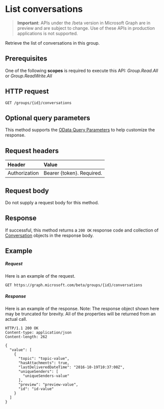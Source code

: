 # List conversations

> **Important**: APIs under the /beta version in Microsoft Graph are in preview and are subject to change. Use of these APIs in production applications is not supported.

Retrieve the list of conversations in this group.
## Prerequisites
One of the following **scopes** is required to execute this API: *Group.Read.All* or *Group.ReadWrite.All*
## HTTP request
<!-- { "blockType": "ignored" } -->
```http
GET /groups/{id}/conversations
```
## Optional query parameters
This method supports the [OData Query Parameters](http://developer.microsoft.com/en-us/graph/docs/overview/query_parameters) to help customize the response.
## Request headers
| Header       | Value |
|:---------------|:--------|
| Authorization  | Bearer {token}. Required.  |

## Request body
Do not supply a request body for this method.
## Response
If successful, this method returns a `200 OK` response code and collection of [Conversation](../resources/conversation.md) objects in the response body.
## Example
##### Request
Here is an example of the request.
<!-- {
  "blockType": "request",
  "name": "get_conversations"
}-->
```http
GET https://graph.microsoft.com/beta/groups/{id}/conversations
```
##### Response
Here is an example of the response. Note: The response object shown here may be truncated for brevity. All of the properties will be returned from an actual call.
<!-- {
  "blockType": "response",
  "truncated": true,
  "@odata.type": "microsoft.graph.conversation",
  "isCollection": true
} -->
```http
HTTP/1.1 200 OK
Content-type: application/json
Content-length: 262

{
  "value": [
    {
      "topic": "topic-value",
      "hasAttachments": true,
      "lastDeliveredDateTime": "2016-10-19T10:37:00Z",
      "uniqueSenders": [
        "uniqueSenders-value"
      ],
      "preview": "preview-value",
      "id": "id-value"
    }
  ]
}
```

<!-- uuid: 8fcb5dbc-d5aa-4681-8e31-b001d5168d79
2015-10-25 14:57:30 UTC -->
<!-- {
  "type": "#page.annotation",
  "description": "List conversations",
  "keywords": "",
  "section": "documentation",
  "tocPath": ""
}-->